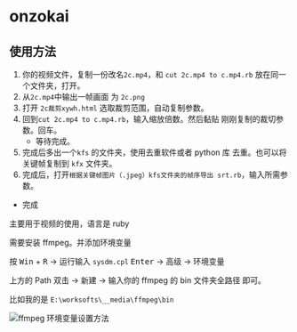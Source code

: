 # onzokai

## 使用方法

1. 你的视频文件，复制一份改名`2c.mp4`，和 `cut 2c.mp4 to c.mp4.rb` 放在同一个文件夹，打开。
2. 从`2c.mp4`中输出一帧画面 为 `2c.png`
3. 打开 `2c裁剪xywh.html` 选取裁剪范围，自动复制参数。
4. 回到`cut 2c.mp4 to c.mp4.rb`，输入缩放倍数。然后黏贴 刚刚复制的裁切参数。回车。
   - 等待完成。
5. 完成后多出一个`kfs` 的文件夹，使用去重软件或者 python 库 去重。也可以将关键帧复制到 `kfx` 文件夹。
6. 完成后，打开`根据关键帧图片（.jpeg）kfs文件夹的帧序导出 srt.rb`，输入所需参数。
- 完成



主要用于视频的使用，语言是 ruby

需要安装 ffmpeg。并添加环境变量

按 <kbd>Win</kbd> + <kbd>R</kbd> -> 运行输入 `sysdm.cpl` <kbd>Enter</kbd> -> 高级 -> 环境变量

上方的 Path 双击 -> 新建 -> 输入你的 ffmpeg 的 bin 文件夹全路径 即可。

比如我的是 `E:\worksofts\__media\ffmpeg\bin`

![ffmpeg 环境变量设置方法](https://user-images.githubusercontent.com/37037844/170719677-eb2c9c9a-252c-44f1-a0d4-4ce42c427a93.png)

